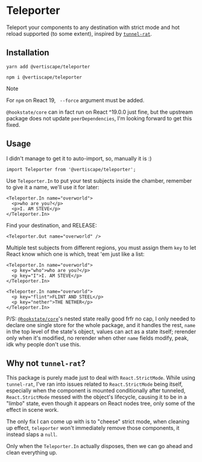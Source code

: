 # Teleporter

Teleport your components to any destination with strict mode and hot reload supported (to some extent), inspired by [`tunnel-rat`](https://github.com/pmndrs/tunnel-rat).

## Installation

```
yarn add @vertiscape/teleporter
```

```
npm i @vertiscape/teleporter
```

> [!NOTE]
> For `npm` on React 19, ` --force` argument must be added.
> 
> `@hookstate/core` can in fact run on React ^19.0.0 just fine, but the upstream package does not update `peerDependencies`, I'm looking forward to get this fixed.

## Usage

I didn't manage to get it to auto-import, so, manually it is :)
```tsx
import Teleporter from '@vertiscape/teleporter';
```

Use `Teleporter.In` to put your test subjects inside the chamber, remember to give it a name, we'll use it for later:
```tsx
<Teleporter.In name="overworld">
  <p>who are you?</p>
  <p>I. AM STEVE</p>
</Teleporter.In>
```

Find your destination, and RELEASE:
```tsx
<Teleporter.Out name="overworld" />
```

Multiple test subjects from different regions, you must assign them `key` to let React know which one is which, treat 'em just like a list:
```tsx
<Teleporter.In name="overworld">
  <p key="who">who are you?</p>
  <p key="I">I. AM STEVE</p>
</Teleporter.In>

<Teleporter.In name="overworld">
  <p key="flint">FLINT AND STEEL</p>
  <p key="nether">THE NETHER</p>
</Teleporter.In>
```

P/S: [`@hookstate/core`](https://hookstate.js.org/)'s nested state really good frfr no cap, I only needed to declare one single store for the whole package, and it handles the rest, `name` in the top level of the state's object, values can act as a state itself; rerender only when it's modified, no rerender when other `name` fields modify, peak, idk why people don't use this.

## Why not `tunnel-rat`?

This package is purely made just to deal with `React.StrictMode`. While using `tunnel-rat`, I've ran into issues related to `React.StrictMode` being itself, especially when the component is mounted conditionally after tunneled, `React.StrictMode` messed with the object's lifecycle, causing it to be in a "limbo" state, even though it appears on React nodes tree, only some of the effect in scene work.

The only fix I can come up with is to "cheese" strict mode, when cleaning up effect, `teleporter` won't immediately remove those components, it instead slaps a `null`.

Only when the `Teleporter.In` actually disposes, then we can go ahead and clean everything up.
